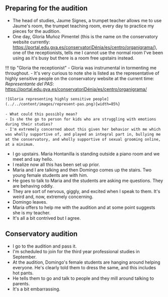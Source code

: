 ## Preparing for the audition

- The head of studies, Jaume Signes, a trumpet teacher allows me to use Jaume's room, the trumpet teaching room, every day to practice my pieces for the audition.
- One day, Gloria Muñoz Pimentel (this is the name on the conservatory website currently: https://portal.edu.gva.es/conservatoriDénia/es/centro/organigrama/), one of the receptionists, tells me I cannot use the normal room I've been using as it's busy but there is a room free upstairs instead.

!!! tip "Gloria the receptionist"
    - Gloria was instrumental in tormenting me throughout.
    - It's very curious to note she is listed as the representative of highly sensitive people on the conservatory website at the current time: *Representante del PAS*: https://portal.edu.gva.es/conservatoriDénia/es/centro/organigrama/

    ![Gloria representing highly sensitive people](../../content/images/represent-pas.png){width=85%}

    - What could this possibly mean? 
    - Is she the go to person for kids who are struggling with emotions during their studies?
    - I'm extremely concerned about this given her behavior with me which was wholly supportive of, and played an integral part in, bullying me at the conservatory, and wholly supportive of sexual grooming online, at a minimum.

- I go upstairs. Maria Hontanilla is standing outside a piano room and we meet and say hello.
- I realize now all this has been set up prior.
- Maria and I are talking and then Domingo comes up the stairs. Two young female students are with him.
- He goes to talk to Maria and the students are asking me questions. They are behaving oddly.
- They are sort of nervous, giggly, and excited when I speak to them. It's weird and, now, extremely concerning.
- Domingo leaves.
- Maria offers to help me with the audition and at some point suggests she is my teacher.
- It's all a bit contrived but I agree.

## Conservatory audition

- I go to the audition and pass it.
- I'm scheduled to join for the third year professional studies in September.
- At the audition, Domingo's female students are hanging around helping everyone. He's clearly told them to dress the same, and this includes hot pants. 
- He tells them to go and talk to people and they mill around talking to parents.
- It's a bit embarrassing.
